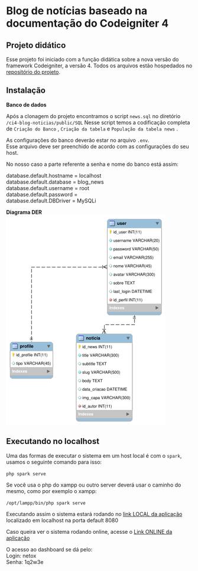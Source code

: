 # Blog de notícias baseado na documentação do Codeigniter 4

## Projeto didático

Esse projeto foi iniciado com a função didática sobre a nova versão do framework Codeigniter, a versão 4.
Todos os arquivos estão hospedados no [repositório do projeto](https://github.com/netoxhoppus/ci4-blog-noticias).


## Instalação

**Banco de dados**  

Após a clonagem do projeto encontramos o script `news.sql` no diretório `/ci4-blog-noticias/public/SQL`
Nesse script temos a codificação completa de `Criação do Banco` , `Criação da tabela` e `População da tabela news` .

As configurações do banco deverão estar no arquivo `.env`.  
Esse arquivo deve ser preenchido de acordo com as configurações do seu host.  

No nosso caso a parte referente a senha e nome do banco está assim:  

database.default.hostname = localhost  
database.default.database = blog_news  
database.default.username = root  
database.default.password =   
database.default.DBDriver = MySQLi  

**Diagrama DER**  
![Link ONLINE da aplicação](https://github.com/netoxhoppus/ci4-blog-noticias/blob/master/public/SQL/diagrama.png) 
  



## Executando no localhost

Uma das formas de executar o sistema em um host local é com o `spark`, usamos o seguinte comando para isso:

`php spark serve`

Se você usa o php do xampp ou outro server deverá usar o caminho do mesmo, como por exemplo o xampp: 

`/opt/lampp/bin/php spark serve`

Executando assim o sistema estará rodando no [link LOCAL da aplicação](http://localhost:8080/home) localizado em localhost na porta default 8080

Caso queira ver o sistema rodando online, acesse o [Link ONLINE da aplicação](http://blogdenoticias.cf/) 

O acesso ao dashboard se dá pelo:  
Login: netox  
Senha: 1q2w3e
